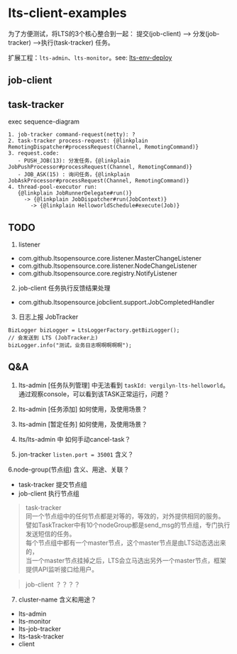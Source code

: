 # lts-client-examples

为了方便测试，将LTS的3个核心整合到一起：
    提交(job-client) --> 分发(job-tracker) -->执行(task-tracker) 任务。

扩展工程：`lts-admin`、`lts-monitor`。see: [lts-env-deploy](../lts-env-deploy)

## job-client

## task-tracker
exec sequence-diagram
```
1. job-tracker command-request(netty): ?
2. task-tracker process-request: {@linkplain RemotingDispatcher#processRequest(Channel, RemotingCommand)}
3. request.code:
   - PUSH_JOB(13): 分发任务，{@linkplain JobPushProcessor#processRequest(Channel, RemotingCommand)}
   - JOB_ASK(15) : 询问任务，{@linkplain JobAskProcessor#processRequest(Channel, RemotingCommand)}
4. thread-pool-executor run:
   {@linkplain JobRunnerDelegate#run()}
     -> {@linkplain JobDispatcher#run(JobContext)}
       -> {@linkplain HelloworldSchedule#execute(Job)}
```

## TODO
1. listener
- com.github.ltsopensource.core.listener.MasterChangeListener
- com.github.ltsopensource.core.listener.NodeChangeListener
- com.github.ltsopensource.core.registry.NotifyListener

2. job-client 任务执行反馈结果处理
- com.github.ltsopensource.jobclient.support.JobCompletedHandler

3. 日志上报 JobTracker
```
BizLogger bizLogger = LtsLoggerFactory.getBizLogger();
// 会发送到 LTS (JobTracker上)
bizLogger.info("测试，业务日志啊啊啊啊啊");
```

## Q&A
1. lts-admin \[任务队列管理] 中无法看到 `taskId: vergilyn-lts-helloworld`。
通过观察console，可以看到该TASK正常运行，问题？

2. lts-admin \[任务添加] 如何使用，及使用场景？

3. lts-admin \[暂定任务] 如何使用，及使用场景？
4. lts/lts-admin 中 如何手动cancel-task？
5. jon-tracker `listen.port = 35001` 含义？

6.node-group(节点组) 含义、用途、关联？
- task-tracker 提交节点组
- job-client 执行节点组

> task-tracker  
> 同一个节点组中的任何节点都是对等的，等效的，对外提供相同的服务。  
> 譬如TaskTracker中有10个nodeGroup都是send_msg的节点组，专门执行发送短信的任务。  
> 每个节点组中都有一个master节点，这个master节点是由LTS动态选出来的，  
> 当一个master节点挂掉之后，LTS会立马选出另外一个master节点，框架提供API监听接口给用户。

> job-client
> ？？？？


7. cluster-name 含义和用途？
- lts-admin
- lts-monitor
- lts-job-tracker
- lts-task-tracker
- client